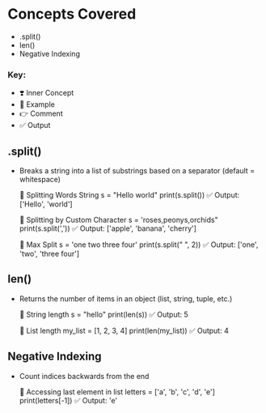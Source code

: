 # Concepts Covered

- .split()
- len()
- Negative Indexing

### Key:
- ❣️ Inner Concept
- 🦋 Example
- 👉 Comment
- ✅ Output

## .split()
- Breaks a string into a list of substrings based on a separator (default = whitespace)

    🦋 Splitting Words String
    s = "Hello world"
    print(s.split()) ✅ Output: ['Hello', 'world']

    🦋 Splitting by Custom Character
    s = 'roses,peonys,orchids"
    print(s.split(',')) ✅ Output: ['apple', 'banana', 'cherry']

    🦋 Max Split
    s = 'one two three four'
    print(s.split(" ", 2)) ✅ Output: ['one', 'two', 'three four']

## len()
- Returns the number of items in an object (list, string, tuple, etc.)

    🦋 String length
    s = "hello"
    print(len(s)) ✅ Output: 5

    🦋 List length
    my_list = [1, 2, 3, 4]
    print(len(my_list)) ✅ Output: 4

## Negative Indexing
- Count indices backwards from the end

    🦋 Accessing last element in list
    letters = ['a', 'b', 'c', 'd', 'e']
    print(letters[-1]) ✅ Output: 'e'


